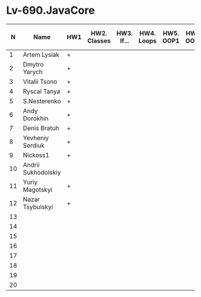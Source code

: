 # Lv-690.JavaCore
N|Name| HW1 | HW2. Classes|HW3. If...|HW4. Loops|HW5. OOP1 |HW6. OOP2 |HW7. Inner classes| HW8. Collection | HW9. String|HW10. Exception|HW11. Thread. IO|HW12. Java8
--|--|--|--|--|--|--|--|--|--|--|--|--|--
1|Artem Lysiak|+||||||||||||
2|Dmytro Yarych|+||||||||||||
3|Vitalii Tsono|+||||||||||||
4|Ryscal Tanya|+||||||||||||
5|S.Nesterenko|+||||||||||||
6|Andy Dorokhin|+||||||||||||
7|Denis Bratuh|+||||||||||||
8|Yevheniy Serdiuk|+||||||||||||
9|Nickoss1|+||||||||||||
10|Andrii Sukhodolskiy|||||||||||||
11|Yuriy Magotskyi|+||||||||||||
12|Nazar Tsybulskyi|+||||||||||||
13||||||||||||||
14||||||||||||||
15||||||||||||||
16||||||||||||||
17||||||||||||||
18||||||||||||||
19||||||||||||||
20||||||||||||||
